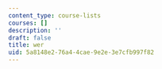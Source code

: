 ```yaml
---
content_type: course-lists
courses: []
description: ''
draft: false
title: wer
uid: 5a8148e2-76a4-4cae-9e2e-3e7cfb997f82
---
```

